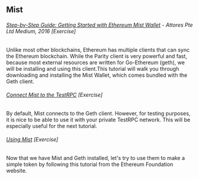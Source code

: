 ## Mist

###### [Step-by-Step Guide: Getting Started with Ethereum Mist Wallet](https://medium.com/@attores/step-by-step-guide-getting-started-with-ethereum-mist-wallet-772a3cc99af4) - Attores Pte Ltd Medium, 2016 \[Exercise\]

Unlike most other blockchains, Ethereum has multiple clients that can sync the Ethereum blockchain.  While the Parity client is very powerful and fast, because most external resources are written for Go-Ethereum \(geth\), we will be installing and using this client.This tutorial will walk you through downloading and installing the Mist Wallet, which comes bundled with the Geth client.

###### [Connect Mist to the TestRPC](https://ethereum.stackexchange.com/questions/3380/how-to-enable-and-mine-testnet-morden) \[Exercise\]

By default, Mist connects to the Geth client.  However, for testing purposes, it is nice to be able to use it with your private TestRPC network.  This will be especially useful for the next tutorial.

###### [Using Mist](https://ethereum.org/token) \[Exercise\]

Now that we have Mist and Geth installed, let's try to use them to make a simple token by following this tutorial from the Ethereum Foundation website.

